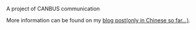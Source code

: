 A project of CANBUS communication

More information can be found on my [blog post(only in Chinese so far...)](http://www.yyhuang.com/project_tiva_can/).
